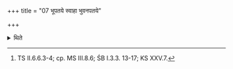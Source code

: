 +++
title = "07 भूपतये स्वाहा भुवनपतये"

+++

<details><summary>थिते</summary>

7. bhūpataye svāhā... one addresses the spilled out (portion of the oblation-material). (This injunction) is heard[^1] in connection with all the oblation-materials without any reference to any particular portion.   


[^1]: TS II.6.6.3-4; cp. MS III.8.6; ŚB I.3.3. 13-17; KS XXV.7.
</details>
